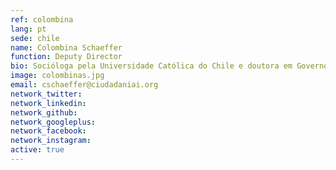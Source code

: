 ```yaml
---
ref: colombina
lang: pt
sede: chile
name: Colombina Schaeffer
function: Deputy Director
bio: Socióloga pela Universidade Católica do Chile e doutora em Governo e Relações Internacionais pela University of Sydney, Austrália.
image: colombinas.jpg
email: cschaeffer@ciudadaniai.org
network_twitter:
network_linkedin:
network_github:
network_googleplus:
network_facebook:
network_instagram:
active: true
---
```

